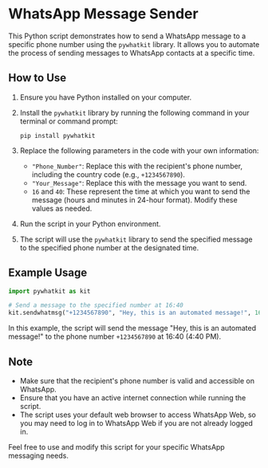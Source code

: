 # WhatsApp Message Sender

This Python script demonstrates how to send a WhatsApp message to a specific phone number using the `pywhatkit` library. It allows you to automate the process of sending messages to WhatsApp contacts at a specific time.

## How to Use

1. Ensure you have Python installed on your computer.

2. Install the `pywhatkit` library by running the following command in your terminal or command prompt:

   ```
   pip install pywhatkit
   ```

3. Replace the following parameters in the code with your own information:

   - `"Phone_Number"`: Replace this with the recipient's phone number, including the country code (e.g., `+1234567890`).
   - `"Your_Message"`: Replace this with the message you want to send.
   - `16` and `40`: These represent the time at which you want to send the message (hours and minutes in 24-hour format). Modify these values as needed.

4. Run the script in your Python environment.

5. The script will use the `pywhatkit` library to send the specified message to the specified phone number at the designated time.

## Example Usage

```python
import pywhatkit as kit

# Send a message to the specified number at 16:40
kit.sendwhatmsg("+1234567890", "Hey, this is an automated message!", 16, 40)
```

In this example, the script will send the message "Hey, this is an automated message!" to the phone number `+1234567890` at 16:40 (4:40 PM).

## Note

- Make sure that the recipient's phone number is valid and accessible on WhatsApp.
- Ensure that you have an active internet connection while running the script.
- The script uses your default web browser to access WhatsApp Web, so you may need to log in to WhatsApp Web if you are not already logged in.

Feel free to use and modify this script for your specific WhatsApp messaging needs.